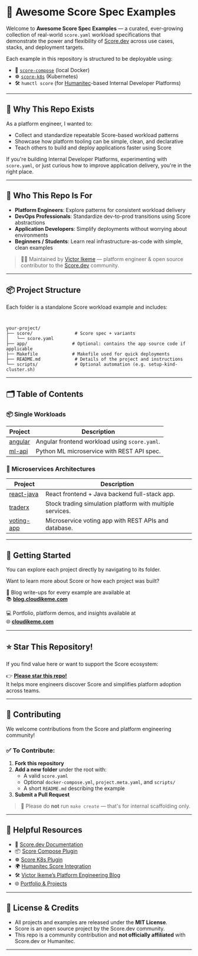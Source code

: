 # 🌟 Awesome Score Spec Examples

Welcome to **Awesome Score Spec Examples** — a curated, ever-growing collection of real-world `score.yaml` workload specifications that demonstrate the power and flexibility of [Score.dev](https://score.dev) across use cases, stacks, and deployment targets.

Each example in this repository is structured to be deployable using:
- 🐳 [`score-compose`](https://github.com/score-spec/score-compose) (local Docker)
- ☸️ [`score-k8s`](https://github.com/score-spec/score-k8s) (Kubernetes)
- 🛠️ `humctl score` (for [Humanitec](https://humanitec.com)-based Internal Developer Platforms)

---

## 🎯 Why This Repo Exists

As a platform engineer, I wanted to:
- Collect and standardize repeatable Score-based workload patterns
- Showcase how platform tooling can be simple, clean, and declarative
- Teach others to build and deploy applications faster using Score

If you're building Internal Developer Platforms, experimenting with `score.yaml`, or just curious how to improve application delivery, you're in the right place.

---

## 🤝 Who This Repo Is For

- **Platform Engineers**: Explore patterns for consistent workload delivery
- **DevOps Professionals**: Standardize dev-to-prod transitions using Score abstractions
- **Application Developers**: Simplify deployments without worrying about environments
- **Beginners / Students**: Learn real infrastructure-as-code with simple, clean examples

> 🧑‍💻 Maintained by [Victor Ikeme](https://cloudikeme.com) — platform engineer & open source contributor to the [Score.dev](https://score.dev) community.

---

## 📦 Project Structure

Each folder is a standalone Score workload example and includes:

```


your-project/
├── score/                # Score spec + variants
│   └── score.yaml
├── app/                 # Optional: contains the app source code if applicable
├── Makefile             # Makefile used for quick deployments
├── README.md             # Details of the project and instructions
└── scripts/              # Optional automation (e.g. setup-kind-cluster.sh)

```

---

## 🗂 Table of Contents

### 📦 Single Workloads

| Project | Description |
|--------|-------------|
| [angular](./angular/) | Angular frontend workload using `score.yaml`. |
| [ml-api](./ml-api/) | Python ML microservice with REST API spec. |

### 🧩 Microservices Architectures

| Project | Description |
|--------|-------------|
| [react-java](./react-java/) | React frontend + Java backend full-stack app. |
| [traderx](./traderx/) | Stock trading simulation platform with multiple services. |
| [voting-app](./voting-app/) | Microservice voting app with REST APIs and database. |

---

## 🚀 Getting Started

You can explore each project directly by navigating to its folder.

Want to learn more about Score or how each project was built?

📝 Blog write-ups for every example are available at  
📚 **[blog.cloudikeme.com](https://blog.cloudikeme.com)**

💻 Portfolio, platform demos, and insights available at  
🌐 **[cloudikeme.com](https://cloudikeme.com)**

---

## ⭐️ Star This Repository!

If you find value here or want to support the Score ecosystem:

👉 **[Please star this repo!](https://github.com/your-username/awesome-score-spec-examples/stargazers)**  
It helps more engineers discover Score and simplifies platform adoption across teams.

---

## 🤲 Contributing

We welcome contributions from the Score and platform engineering community!

### ✅ To Contribute:

1. **Fork this repository**
2. **Add a new folder** under the root with:
   - A valid `score.yaml`
   - Optional `docker-compose.yml`, `project.meta.yaml`, and `scripts/`
   - A short `README.md` describing the example
3. **Submit a Pull Request**

> 🚫 Please do **not** run `make create` — that's for internal scaffolding only.

---

## 🔗 Helpful Resources

- 🧾 [Score.dev Documentation](https://score.dev/docs)
- 📦 [Score Compose Plugin](https://github.com/score-spec/score-compose)
- ☸️ [Score K8s Plugin](https://github.com/score-spec/score-k8s)
- 🌍 [Humanitec Score Integration](https://docs.humanitec.com/integrations/score)
- 🛠️ [Victor Ikeme’s Platform Engineering Blog](https://blog.cloudikeme.com)
- 🌐 [Portfolio & Projects](https://cloudikeme.com)

---

## 💬 License & Credits

- All projects and examples are released under the **MIT License**.
- Score is an open source project by the Score.dev community.
- This repo is a community contribution and **not officially affiliated** with Score.dev or Humanitec.

---

```